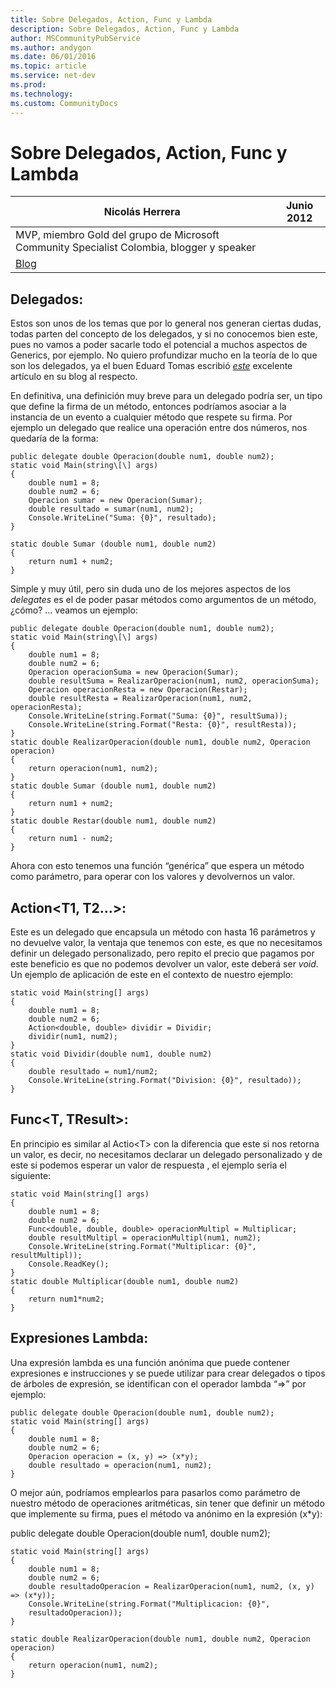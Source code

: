 ```yaml
---
title: Sobre Delegados, Action, Func y Lambda
description: Sobre Delegados, Action, Func y Lambda
author: MSCommunityPubService
ms.author: andygon
ms.date: 06/01/2016
ms.topic: article
ms.service: net-dev
ms.prod: 
ms.technology:
ms.custom: CommunityDocs
---
```


# Sobre Delegados, Action, Func y Lambda

Nicolás Herrera                                                                            | Junio 2012 
-------------------------------------------------------------------------------------------|------------
MVP, miembro Gold del grupo de Microsoft Community Specialist Colombia, blogger y speaker  | 
[Blog](http://nicolocodev.wordpress.com/) |


Delegados:
----------

Estos son unos de los temas que por lo general nos generan ciertas
dudas, todas parten del concepto de los delegados, y si no conocemos
bien este, pues no vamos a poder sacarle todo el potencial a muchos
aspectos de Generics, por ejemplo. No quiero profundizar mucho en la
teoría de lo que son los delegados, ya el buen Eduard Tomas escribió
[*este*](http://geeks.ms/blogs/etomas/archive/2010/07/21/c-b-225-sico-delegates.aspx)
excelente artículo en su blog al respecto.

En definitiva, una definición muy breve para un delegado podría ser, un
tipo que define la firma de un método, entonces podríamos asociar a la
instancia de un evento a cualquier método que respete su firma. Por
ejemplo un delegado que realice una operación entre dos números, nos
quedaría de la forma:

    public delegate double Operacion(double num1, double num2);
    static void Main(string\[\] args)
    {
        double num1 = 8;
        double num2 = 6;
        Operacion sumar = new Operacion(Sumar);
        double resultado = sumar(num1, num2);
        Console.WriteLine("Suma: {0}", resultado);
    }

    static double Sumar (double num1, double num2)
    {
        return num1 + num2;
    }

Simple y muy útil, pero sin duda uno de los mejores aspectos de los
*delegates* es el de poder pasar métodos como argumentos de un método,
¿cómo? … veamos un ejemplo:


    public delegate double Operacion(double num1, double num2);
    static void Main(string\[\] args)
    {
        double num1 = 8;
        double num2 = 6;
        Operacion operacionSuma = new Operacion(Sumar);
        double resultSuma = RealizarOperacion(num1, num2, operacionSuma);
        Operacion operacionResta = new Operacion(Restar);
        double resultResta = RealizarOperacion(num1, num2, operacionResta);
        Console.WriteLine(string.Format("Suma: {0}", resultSuma));
        Console.WriteLine(string.Format("Resta: {0}", resultResta));
    }
    static double RealizarOperacion(double num1, double num2, Operacion operacion)
    {
        return operacion(num1, num2);
    }
    static double Sumar (double num1, double num2)
    {
        return num1 + num2;
    }
    static double Restar(double num1, double num2)
    {
        return num1 - num2;
    }

Ahora con esto tenemos una función “genérica” que espera un método como
parámetro, para operar con los valores y devolvernos un valor.

Action&lt;T1, T2…&gt;:
----------------------

Este es un delegado que encapsula un método con hasta 16 parámetros y no
devuelve valor, la ventaja que tenemos con este, es que no necesitamos
definir un delegado personalizado, pero repito el precio que pagamos por
este beneficio es que no podemos devolver un valor, este deberá ser
*void*. Un ejemplo de aplicación de este en el contexto de nuestro
ejemplo:

    static void Main(string[] args)
    {
        double num1 = 8;
        double num2 = 6;
        Action<double, double> dividir = Dividir;
        dividir(num1, num2);
    }
    static void Dividir(double num1, double num2)
    {
        double resultado = num1/num2;
        Console.WriteLine(string.Format("Division: {0}", resultado));
    }

Func&lt;T, TResult&gt;:
-----------------------

En principio es similar al Actio&lt;T&gt; con la diferencia que este si
nos retorna un valor, es decir, no necesitamos declarar un delegado
personalizado y de este si podemos esperar un valor de respuesta , el
ejemplo seria el siguiente:

    static void Main(string[] args)
    {
        double num1 = 8;
        double num2 = 6;
        Func<double, double, double> operacionMultipl = Multiplicar;
        double resultMultipl = operacionMultipl(num1, num2);
        Console.WriteLine(string.Format("Multiplicar: {0}", resultMultipl));
        Console.ReadKey();
    }
    static double Multiplicar(double num1, double num2)
    {
        return num1*num2;
    }

Expresiones Lambda:
-------------------

Una expresión lambda es una función anónima que puede contener
expresiones e instrucciones y se puede utilizar para crear delegados o
tipos de árboles de expresión, se identifican con el operador lambda
“=&gt;” por ejemplo:

    public delegate double Operacion(double num1, double num2);
    static void Main(string[] args)
    {
        double num1 = 8;
        double num2 = 6;
        Operacion operacion = (x, y) => (x*y);
        double resultado = operacion(num1, num2);
    }

O mejor aún, podríamos emplearlos para pasarlos como parámetro de
nuestro método de operaciones aritméticas, sin tener que definir un
método que implemente su firma, pues el método va anónimo en la
expresión (x\*y):

public delegate double Operacion(double num1, double num2);

    static void Main(string[] args)
    {
        double num1 = 8;
        double num2 = 6;
        double resultadoOperacion = RealizarOperacion(num1, num2, (x, y) => (x*y));
        Console.WriteLine(string.Format("Multiplicacion: {0}",
        resultadoOperacion));
    }

    static double RealizarOperacion(double num1, double num2, Operacion operacion)
    {
        return operacion(num1, num2);
    }






